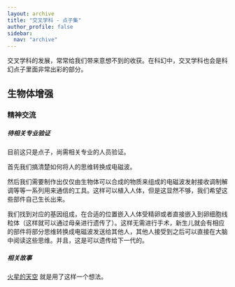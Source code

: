 ```yaml
---
layout: archive
title: "交叉学科 - 点子集"
author_profile: false
sidebar:
  nav: "archive"
---
```







交叉学科的发展，常常给我们带来意想不到的收获。在科幻中，交叉学科也会是科幻点子里面非常出彩的部分。



## 生物体增强






### 精神交流

<div class="notes--warning" markdown="1">

##### 待相关专业验证

   目前这只是点子，尚需相关专业的人员验证。
</div>


首先我们搞清楚如何将人的思维转换成电磁波。

然后我们需要制作出仅仅由生物体可以合成的物质来组成的电磁波发射接收调制解调等等一系列用来通信的工具。这样可以植入人体，但是这显然不够，我们希望这些部件自己生长出来。

我们找到对应的基因组成，在合适的位置嵌入人体受精卵或者直接嵌入到卵细胞线粒体（这样就可以通过母亲进行遗传了）。这样无需进行手术，新生儿就会有相应的部件将部分思维转换成电磁波发送给其他人，其他人接受到之后可以直接在大脑中阅读这些思维。并且，这是可以遗传给下一代的。


<div class="notes--extra" markdown="1">

##### 相关故事

[火星的天空](http://multiverse.lamost.org/blog/6433) 就是用了这样一个想法。


</div>
